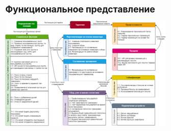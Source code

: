 # Функциональное представление
![Функциональное представление](https://github.com/Lana8888/trans-sport/blob/main/functional-view.png)  
